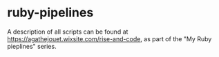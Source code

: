 # ruby-pipelines

A description of all scripts can be found at https://agathejouet.wixsite.com/rise-and-code, as part of the "My Ruby pieplines" series.
